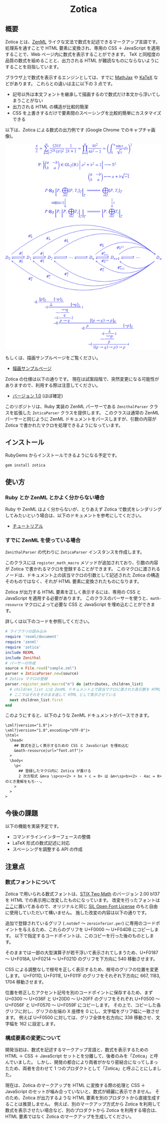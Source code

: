 <div align="center">
<h1>Zotica</h1>
</div>

## 概要

Zotica とは、[ZenML](https://github.com/Ziphil/Zenithal) ライクな文法で数式を記述できるマークアップ言語です。
処理系を通すことで HTML 要素に変換され、専用の CSS ＋ JavaScript を適用することで、Web ページ内に数式を表示することができます。
TeX と同程度の品質の数式を組めることと、出力される HTML が難読なものにならないようにすることを目指しています。

ブラウザ上で数式を表示するエンジンとしては、すでに [MathJax](https://www.mathjax.org/) や [KaTeX](https://katex.org/) などがあります。
これらとの違いは主に以下の 3 点です。

- 記号以外は本文フォントを継承して描画するので数式だけ本文から浮いてしまうことがない
- 出力される HTML の構造が比較的簡潔
- CSS を上書きするだけで要素間のスペーシングを比較的簡単にカスタマイズできる

以下は、Zotica による数式の出力例です (Google Chrome でのキャプチャ画像)。

<div align="center">
<img src="document/image/sample.png">
</div>

もしくは、描画サンプルページをご覧ください。

- [描画サンプルページ](https://ziphil.github.io/ZenithalMathWebDemo/main.html)

Zotica の仕様は以下の通りです。
現在は試案段階で、突然変更になる可能性がありますので、利用する際は注意してください。

- [バージョン 1.0](document/zotica/1.0.md) (ほぼ確定)

このリポジトリは、Ruby 実装の ZenML パーサーである `ZenithalParser` クラスを拡張した `ZoticaParser` クラスを提供します。
このクラスは通常の ZenML パーサーと同じように ZenML ドキュメントをパースしますが、引数の内容が Zotica で書かれたマクロを処理できるようになっています。

## インストール
RubyGems からインストールできるようになる予定です。
```
gem install zotica
```

## 使い方

### Ruby とか ZenML とかよく分からない場合
Ruby や ZenML はよく分からないが、とりあえず Zotica で数式をレンダリングしてみたいという場合は、以下のドキュメントを参考にしてください。

- [チュートリアル](document/tutorial.md)

### すでに ZenML を使っている場合
`ZenithalParser` の代わりに `ZoticaParser` インスタンスを作成します。

このクラスには `register_math_macro` メソッドが追加されており、引数の内容が Zotica で書かれるマクロを登録することができます。
このマクロに渡されるノードは、ドキュメント上の該当マクロの引数として記述された Zotica の構造そのものではなく、それが HTML 要素に変換されたものになります。

Zotica が出力する HTML 要素を正しく表示するには、専用の CSS と JavaScript を適用する必要があります。
このクラスのパーサーを使うと、`math-resource` マクロによって必要な CSS と JavaScript を埋め込むことができます。

詳しくは以下のコードを参照してください。
```ruby
# ライブラリの読み込み
require 'rexml/document'
require 'zenml'
require 'zotica'
include REXML
include Zenithal
# パーサーの作成
source = File.read("sample.zml")
parser = ZoticaParser.new(source)
# Zotica マクロの登録
parser.register_math_macro("m") do |attributes, children_list|
  # children_list には ZenML ドキュメント上で該当マクロに渡された各引数を HTML に変換したものが渡される
  # ここではそれをそのまま返して HTML として表示させている
  next children_list.first
end
```
このようにすると、以下のような ZenML ドキュメントがパースできます。
```
\zml?|version="1.0"|>
\xml?|version="1.0",encoding="UTF-8"|>
\html<
  \head<
    ## 数式を正しく表示するための CSS と JavaScript を埋め込む
    &math-resource|url="font.otf"|>
  >
  \body<
    \p<
      ## 登録したマクロ内に Zotica が書ける
      2 次方程式 &m<a \sp<x><2> + bx + c = 0> は &m<\sp<b><2> - 4ac = 0> のとき重解をもち･･･。
    >
  >
>
```

## 今後の課題
以下の機能を実装予定です。

- コマンドラインインターフェースの整備
- LaTeX 形式の数式記述に対応
- スペーシングを調整する API の作成

## 注意点

### 数式フォントについて
Zotica で用いられる数式フォントは、[STIX Two Math](https://www.stixfonts.org/) のバージョン 2.00 b137 を HTML での表示用に改変したものになっています。
改変を行ったフォントは[ここ](source/zotica/resource/font.otf)に置いてあるので、オリジナルと同じ [SIL Open Font License](http://scripts.sil.org/OFL) のもと自由に使用していただいて構いません。
施した改変の内容は以下の通りです。

追加で登録されているグリフ (`.notdef` ～ `zeroinferior.per`) に専用のコードポイントを与えるため、これらのグリフを U+F0000 ～ U+F04DB にコピーします。
以下で指定するコードポイントは、このコピーを行った後のものとします。

そのままでは一部の大型演算子が若干浮いて表示されてしまうため、U+F0187 ～ U+F018A, U+F0214 ～ U+F021D のグリフを下方向に 540 移動させます。

CSS による調整なしで根号を正しく表示するため、根号のグリフの位置を変更します。
U+F011D, U+F011E, U+F011F のグリフをそれぞれ下方向に 667, 1183, 1704 移動させます。

位置を修正したアクセント記号を別のコードポイントに保存するため、まず U+0300 ～ U+036F と U+20D0 ～ U+20FF のグリフをそれぞれ U+F0500 ～ U+F056F と U+F0570 ～ U+F059F にコピーします。
その上で、コピーした各グリフに対し、グリフの左端の X 座標を 0 にし、文字幅をグリフ幅に一致させます。
例えば U+F0500 に対しては、グリフ全体を右方向に 338 移動させ、文字幅を 162 に設定します。

### 構成要素の変更について
開発当初は、数式を記述するマークアップ言語と、数式を表示するための HTML ＋ CSS ＋ JavaScript セットとを分離して、後者のみを「Zotica」と呼んでいました。
しかし、開発の都合により両者がかなり密結合になってしまったため、両者を合わせて 1 つのプロダクトとして「Zotica」と呼ぶことにしました。

現在は、Zotica のマークアップを HTML に変換する際の処理と CSS ＋ JavaScript のセットが噛み合っていないと、数式が綺麗に表示できません。
そのため、Zotica が出力するような HTML 要素を別のプロダクトから直接生成することは推奨しません。
例えば、別のマークアップ方式から Zotica を利用して数式を表示させたい場合など、別のプロダクトから Zotica を利用する場合は、HTML 要素ではなく Zotica のマークアップを生成してください。